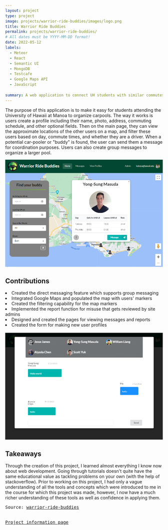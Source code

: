 ```yaml
---
layout: project
type: project
image: projects/warrior-ride-buddies/images/logo.png
title: Warrior Ride Buddies
permalink: projects/warrior-ride-buddies/
# All dates must be YYYY-MM-DD format!
date: 2022-05-12
labels:
  - Meteor
  - React
  - Semantic UI
  - MongoDB
  - Testcafe
  - Google Maps API
  - JavaScript

summary: A web application to connect UH students with similar commutes.
---
```


The purpose of this application is to make it easy for students attending the University of Hawaii at Manoa to organize carpools. The way it works is users create a profile including their name, photo, address, commuting schedule, and other optional fields. Then on the main page, they can view the approximate locations of the other users on a map, and filter these users based on day, commute times, and whether they are a driver. When a potential car-pooler or "buddy" is found, the user can send them a message for coordination purposes. Users can also create group messages to organize a larger pool.
<br/>

<img class="ui image" src="/projects/warrior-ride-buddies/images/map.png"/>
<h2>
Contributions
</h2>
<li>
Created the direct messaging feature which supports group messaging
</li>
<li>
Integrated Google Maps and populated the map with users' markers
</li>
<li>
Created the filtering capability for the map markers
</li>
<li>
Implemented the report function for misuse that gets reviewed by site admins
</li>
<li>
Designed and created the pages for viewing messages and reports
</li>
<li>
Created the form for making new user profiles
</li>
<br/>
<img class="ui image" src="/projects/warrior-ride-buddies/images/group_message.png"/>
<br/>
<h2>
Takeaways
</h2>
Through the creation of this project, I learned almost everything I know now about web development. Going through tutorials doesn't quite have the same educational value as tackling problems on your own (with the help of stackoverflow). Prior to working on this project, I had only a vague understanding of all the tools and concepts which were introduced to me in the course for which this project was made, however, I now have a much richer understanding of these tools as well as confidence in applying them.
<pre>Source: <a href="https://github.com/warrior-ride-buddies/warrior-ride-buddies/"><i class="large github icon"></i>warrior-ride-buddies</a>
<br/>
<a href="https://warrior-ride-buddies.github.io/">Project information page</a></pre>
<br/>
<br/>